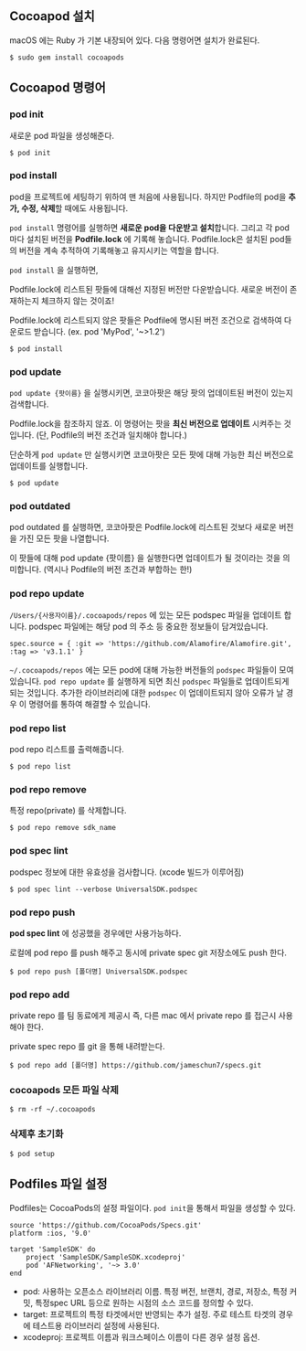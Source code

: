 ## Cocoapod 설치

macOS 에는 Ruby 가 기본 내장되어 있다. 다음 명령어면 설치가 완료된다.

```
$ sudo gem install cocoapods
```

## Cocoapod 명령어

### pod init

새로운 pod 파일을 생성해준다.

```
$ pod init
```

### pod install

pod을 프로젝트에 세팅하기 위하여 맨 처음에 사용됩니다. 하지만 Podfile의 pod을 **추가, 수정, 삭제**할 때에도 사용됩니다.

`pod install` 명령어를 실행하면 **새로운 pod을 다운받고 설치**합니다. 그리고 각 pod 마다 설치된 버전을 **Podfile.lock** 에 기록해 놓습니다. Podfile.lock은 설치된 pod들의 버전을 계속 추적하여 기록해놓고 유지시키는 역할을 합니다.

`pod install` 을 실행하면,

Podfile.lock에 리스트된 팟들에 대해선 지정된 버전만 다운받습니다. 새로운 버전이 존재하는지 체크하지 않는 것이죠!

Podfile.lock에 리스트되지 않은 팟들은 Podfile에 명시된 버전 조건으로 검색하여 다운로드 받습니다. (ex. pod 'MyPod', '~>1.2')

```
$ pod install
```

### pod update

`pod update {팟이름}` 을 실행시키면, 코코아팟은 해당 팟의 업데이트된 버전이 있는지 검색합니다. 

Podfile.lock을 참조하지 않죠. 이 명령어는 팟을 **최신 버전으로 업데이트** 시켜주는 것입니다. (단, Podfile의 버전 조건과 일치해야 합니다.) 

단순하게 `pod update` 만 실행시키면 코코아팟은 모든 팟에 대해 가능한 최신 버전으로 업데이트를 실행합니다.

```
$ pod update
```

### pod outdated

pod outdated 를 실행하면, 코코아팟은 Podfile.lock에 리스트된 것보다 새로운 버전을 가진 모든 팟을 나열합니다. 

이 팟들에 대해 pod update {팟이름} 을 실행한다면 업데이트가 될 것이라는 것을 의미합니다. (역시나 Podfile의 버전 조건과 부합하는 한!)

### pod repo update

`/Users/{사용자이름}/.cocoapods/repos` 에 있는 모든 podspec 파일을 업데이트 합니다. podspec 파일에는 해당 pod 의 주소 등 중요한 정보들이 담겨있습니다.

``` 
spec.source = { :git => 'https://github.com/Alamofire/Alamofire.git', :tag => 'v3.1.1' }
```

`~/.cocoapods/repos` 에는 모든 pod에 대해 가능한 버전들의 `podspec` 파일들이 모여있습니다. `pod repo update` 를 실행하게 되면 최신 `podspec` 파일들로 업데이트되게 되는 것입니다. 추가한 라이브러리에 대한 `podspec` 이 업데이트되지 않아 오류가 날 경우 이 명령어를 통하여 해결할 수 있습니다.

### pod repo list

pod repo 리스트를 출력해줍니다.

```
$ pod repo list
```

### pod repo remove

특정 repo(private) 를 삭제합니다.

```
$ pod repo remove sdk_name
```

### pod spec lint

podspec 정보에 대한 유효성을 검사합니다. (xcode 빌드가 이루어짐)

```
$ pod spec lint --verbose UniversalSDK.podspec
```

### pod repo push

**pod spec lint** 에 성공했을 경우에만 사용가능하다.

로컬에 pod repo 를 push 해주고 동시에 private spec git 저장소에도 push 한다.

```
$ pod repo push [폴더명] UniversalSDK.podspec
```

### pod repo add

private repo 를 팀 동료에게 제공시 즉, 다른 mac 에서 private repo 를 접근시 사용해야 한다.

private spec repo 를 git 을 통해 내려받는다.

```
$ pod repo add [폴더명] https://github.com/jameschun7/specs.git
```

### cocoapods 모든 파일 삭제

```
$ rm -rf ~/.cocoapods
```

### 삭제후 초기화

```
$ pod setup
```

## Podfiles 파일 설정

Podfiles는 CocoaPods의 설정 파일이다. `pod init`을 통해서 파일을 생성할 수 있다.

```
source 'https://github.com/CocoaPods/Specs.git'
platform :ios, '9.0'

target 'SampleSDK' do
    project 'SampleSDK/SampleSDK.xcodeproj'
    pod 'AFNetworking', '~> 3.0'
end
```

* pod: 사용하는 오픈소스 라이브러리 이름. 특정 버전, 브랜치, 경로, 저장소, 특정 커밋, 특정spec URL 등으로 원하는 시점의 소스 코드를 정의할 수 있다.
* target: 프로젝트의 특정 타겟에서만 반영되는 추가 설정. 주로 테스트 타겟의 경우에 테스트용 라이브러리 설정에 사용된다.
* xcodeproj: 프로젝트 이름과 워크스페이스 이름이 다른 경우 설정 옵션.

